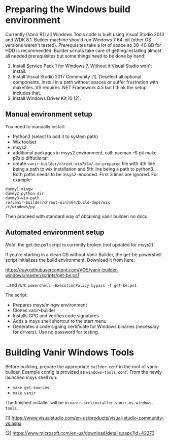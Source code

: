 Preparing the Windows build environment
=======================================

Currently (Vanir R1) all Windows Tools code is built using Visual Studio 2013 and WDK 8.1. Builder machine should run Windows 7 64-bit (other OS versions weren't tested). Prerequisites take a lot of space so 30-40 GB for HDD is recommended.
Builder scripts take care of getting/installing almost all needed prerequisites but some things need to be done by hand:

1. Install Service Pack 1 for Windows 7. Without it Visual Studio won't install.
2. Install Visual Studio 2017 Community [1]. Deselect all optional components. Install in a path without spaces or suffer frustration with makefiles. VS requires .NET Framework 4.5 but I think the setup includes that.
3. Install Windows Driver Kit 10 [2].

Manual environment setup
------------------------

You need to manually install:

 * Python3 (select to add it to system path)
 * Wix toolset
 * msys2
 * additional packages in msys2 environment, call: pacman -S git make p7zip diffutils tar
 * create `vanir-builder/chroot-win7x64/.be-prepared` file with 4th line being a path to wix installation and 5th line being a path to python3. Both paths needs to be msys2-encoded. First 3 lines are ignored. For example:

```
dummy1-mingw
dummy2-python-dir
dummy3-win-path
/e/vanir-builder/chroot-win7x64/build-deps/wix
/c/windows/py
```

Then proceed with standard way of obtaining vanir builder: no docu

Automated environment setup
---------------------------

*Note*: the get-be.ps1 script is currently broken (not updated for msys2).

If you're starting in a clean OS without Vanir Builder, the get-be powershell script initializes the build environment. Download it from here:

https://raw.githubusercontent.com/VOS/vanir-builder-windows/master/scripts/get-be.ps1

...and run:
`powershell -ExecutionPolicy bypass -f get-be.ps1`

The script:

* Prepares msys/mingw environment
* Clones vanir-builder
* Installs GPG and verifies code signatures
* Adds a msys shell shortcut to the start menu
* Generates a code signing certificate for Windows binaries (necessary for drivers). Use no password for testing.

Building Vanir Windows Tools
============================

Before building, prepare the appropriate `builder.conf` in the root of vanir-builder. Example config is provided as `windows-tools.conf`.
From the newly launched msys shell run:

* `make get-sources`
* `make vanir`

The finished installer will be in `vanir-src\installer-vanir-os-windows-tools`.

[1] https://www.visualstudio.com/en-us/products/visual-studio-community-vs.aspx

[2] https://www.microsoft.com/en-us/download/details.aspx?id=42273
